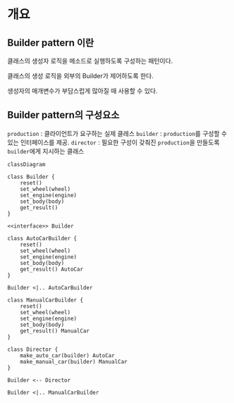 
# 개요

## Builder pattern 이란

클래스의 생성자 로직을 메소드로 실행하도록 구성하는 패턴이다.

클래스의 생성 로직을 외부의 Builder가 제어하도록 한다.


생성자의 매개변수가 부담스럽게 많아질 때 사용할 수 있다.


## Builder pattern의 구성요소

`production` : 클라이언트가 요구하는 실제 클레스
`builder` : `production`를 구성할 수 있는 인터페이스를 제공.
`director` : 필요한 구성이 갖춰진 `production`을 만들도록 `builder`에게 지시하는 클래스


```mermaid
classDiagram

class Builder {
	reset()
	set_wheel(wheel)
	set_engine(engine)
	set_body(body)
	get_result()
}

<<interface>> Builder

class AutoCarBuilder {
	reset()
	set_wheel(wheel)
	set_engine(engine)
	set_body(body)
	get_result() AutoCar
}

Builder <|.. AutoCarBuilder

class ManualCarBuilder {
	reset()
	set_wheel(wheel)
	set_engine(engine)
	set_body(body)
	get_result() ManualCar
}

class Director {
	make_auto_car(builder) AutoCar
	make_manual_car(builder) ManualCar
}

Builder <-- Director

Builder <|.. ManualCarBuilder

```
